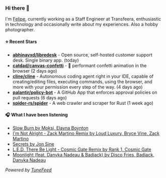 ### Hi there 👋

I'm [Felipe](https://felipevm.com), currently working as a Staff Engineer at Transfeera, enthusiastic in technology and occasionally write about my experiences. Also a hobby photographer.

#### ⭐ Recent Stars
- **[abhinavxd/libredesk](https://github.com/abhinavxd/libredesk)** - Open source, self-hosted customer support desk. Single binary app. (today)
- **[catdad/canvas-confetti](https://github.com/catdad/canvas-confetti)** - 🎉 performant confetti animation in the browser (2 days ago)
- **[cline/cline](https://github.com/cline/cline)** - Autonomous coding agent right in your IDE, capable of creating/editing files, executing commands, using the browser, and more with your permission every step of the way. (4 days ago)
- **[palantir/policy-bot](https://github.com/palantir/policy-bot)** - A GitHub App that enforces approval policies on pull requests (6 days ago)
- **[spider-rs/spider](https://github.com/spider-rs/spider)** - A web crawler and scraper for Rust (1 week ago)

#### 🎧 What I have been listening
- [Slow Burn by Moksi, Elayna Boynton](https://open.spotify.com/track/1AfA0K7BLxceH7PjzcZdZc)
- [I&#39;m Not Alright - Zack Martino Remix by Loud Luxury, Bryce Vine, Zack Martino](https://open.spotify.com/track/4AEziiA1GI7NC6xmKhPFqI)
- [Secrets by Jon Sine](https://open.spotify.com/track/5alZmEwcpSAcOtziB6jHn2)
- [L.E.D. There Be Light - Cosmic Gate Remix by Rank 1, Cosmic Gate](https://open.spotify.com/track/50RBSXjSa83gltauR6GxkF)
- [Moonlight (feat. Danyka Nadeau &amp; Badjack) by Disco Fries, Badjack, Danyka Nadeau](https://open.spotify.com/track/4dgkustBLuGq8tjsWtzRoO)

_Powered by [TuneFeed](https://tunefeed.app?ref=github.com)_
